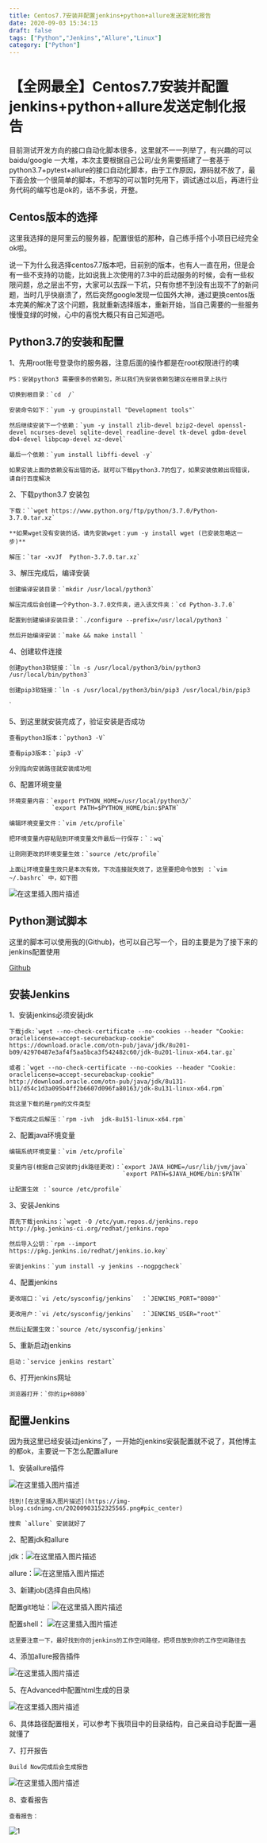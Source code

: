 ```yaml
---
title: Centos7.7安装并配置jenkins+python+allure发送定制化报告
date: 2020-09-03 15:34:13
draft: false
tags: ["Python","Jenkins","Allure","Linux"]
category: ["Python"]
---
```



# 【全网最全】Centos7.7安装并配置jenkins+python+allure发送定制化报告



目前测试开发方向的接口自动化脚本很多，这里就不一一列举了，有兴趣的可以baidu/google 一大堆，本次主要根据自己公司/业务需要搭建了一套基于python3.7+pytest+allure的接口自动化脚本，由于工作原因，源码就不放了，最下面会放一个很简单的脚本，不想写的可以暂时先用下，调试通过以后，再进行业务代码的编写也是ok的，话不多说，开整。

## Centos版本的选择

这里我选择的是阿里云的服务器，配置很低的那种，自己练手搭个小项目已经完全ok啦。

说一下为什么我选择centos7.7版本吧，目前别的版本，也有人一直在用，但是会有一些不支持的功能，比如说我上次使用的7.3中的启动服务的时候，会有一些权限问题，总之层出不穷，大家可以去踩一下坑，只有你想不到没有出现不了的新问题，当时几乎快崩溃了，然后突然google发现一位国外大神，通过更换centos版本完美的解决了这个问题，我就重新选择版本，重新开始，当自己需要的一些服务慢慢变绿的时候，心中的喜悦大概只有自己知道吧。
 

## Python3.7的安装和配置

1、先用root账号登录你的服务器，注意后面的操作都是在root权限进行的噢

	PS：安装python3 需要很多的依赖包，所以我们先安装依赖包建议在根目录上执行

	切换到根目录：`cd  /`

	安装命令如下：`yum -y groupinstall "Development tools"`

	然后继续安装下一个依赖：`yum -y install zlib-devel bzip2-devel openssl-devel ncurses-devel sqlite-devel readline-devel tk-devel gdbm-devel db4-devel libpcap-devel xz-devel`

	最后一个依赖：`yum install libffi-devel -y`

	如果安装上面的依赖没有出错的话，就可以下载python3.7的包了，如果安装依赖出现错误，请自行百度解决



2、下载python3.7 安装包

	下载：``wget https://www.python.org/ftp/python/3.7.0/Python-3.7.0.tar.xz`
	
	**如果wget没有安装的话，请先安装wget：yum -y install wget (已安装忽略这一步)**

	解压：`tar -xvJf  Python-3.7.0.tar.xz`



3、解压完成后，编译安装

	创建编译安装目录：`mkdir /usr/local/python3`

	解压完成后会创建一个Python-3.7.0文件夹，进入该文件夹：`cd Python-3.7.0`

	配置到创建编译安装目录：`./configure --prefix=/usr/local/python3 `

	然后开始编译安装：`make && make install `



4、创建软件连接

	创建python3软链接：`ln -s /usr/local/python3/bin/python3 /usr/local/bin/python3`

	创建pip3软链接：`ln -s /usr/local/python3/bin/pip3 /usr/local/bin/pip3
`


5、到这里就安装完成了，验证安装是否成功

	查看python3版本：`python3 -V`

	查看pip3版本：`pip3 -V` 

	分别指向安装路径就安装成功啦

6、配置环境变量

	环境变量内容：`export PYTHON_HOME=/usr/local/python3/`
				`export PATH=$PYTHON_HOME/bin:$PATH`

	编辑环境变量文件：`vim /etc/profile`
	
	把环境变量内容粘贴到环境变量文件最后一行保存：`：wq`

	让刚刚更改的环境变量生效：`source /etc/profile`

	上面让环境变量生效只是本次有效，下次连接就失效了，这里要把命令放到 ：`vim ~/.bashrc` 中，如下图

![在这里插入图片描述](https://img-blog.csdnimg.cn/20200903145729665.png#pic_center)


	

## Python测试脚本

这里的脚本可以使用我的(Github)，也可以自己写一个，目的主要是为了接下来的jenkins配置使用

[Github](https://github.com/chaoyangya/xiaowangapi)


## 安装Jenkins
1、安装jenkins必须安装jdk

	下载jdk:`wget --no-check-certificate --no-cookies --header "Cookie: oraclelicense=accept-securebackup-cookie" https://download.oracle.com/otn-pub/java/jdk/8u201-b09/42970487e3af4f5aa5bca3f542482c60/jdk-8u201-linux-x64.tar.gz`

	或者：`wget --no-check-certificate --no-cookies --header "Cookie: oraclelicense=accept-securebackup-cookie" http://download.oracle.com/otn-pub/java/jdk/8u131-b11/d54c1d3a095b4ff2b6607d096fa80163/jdk-8u131-linux-x64.rpm`

	我这里下载的是rpm的文件类型

	下载完成之后解压：`rpm -ivh  jdk-8u151-linux-x64.rpm`
 

2、配置java环境变量

	编辑系统环境变量：`vim /etc/profile`

	变量内容(根据自己安装的jdk路径更改)：`export JAVA_HOME=/usr/lib/jvm/java`
									`export PATH=$JAVA_HOME/bin:$PATH`

	让配置生效 ：`source /etc/profile`



3、安装Jenkins

	首先下载jenkins：`wget -O /etc/yum.repos.d/jenkins.repo http://pkg.jenkins-ci.org/redhat/jenkins.repo`
	
	然后导入公钥：`rpm --import https://pkg.jenkins.io/redhat/jenkins.io.key`

	安装jenkins：`yum install -y jenkins --nogpgcheck`

4、配置jenkins

	更改端口：`vi /etc/sysconfig/jenkins`  ：`JENKINS_PORT="8080"`

	更改用户：`vi /etc/sysconfig/jenkins`  ：`JENKINS_USER="root"`

	然后让配置生效：`source /etc/sysconfig/jenkins`

5、重新启动jenkins

	启动：`service jenkins restart`

6、打开jenkins网址

	浏览器打开：`你的ip+8080`




## 配置Jenkins

因为我这里已经安装过jenkins了，一开始的jenkins安装配置就不说了，其他博主的都ok，主要说一下怎么配置allure

1、安装allure插件

![在这里插入图片描述](https://img-blog.csdnimg.cn/20200903152249782.png?x-oss-process=image/watermark,type_ZmFuZ3poZW5naGVpdGk,shadow_10,text_aHR0cHM6Ly9ibG9nLmNzZG4ubmV0L2NoYW95YW5nX28=,size_16,color_FFFFFF,t_70#pic_center)

	找到![在这里插入图片描述](https://img-blog.csdnimg.cn/20200903152325565.png#pic_center)

	搜索 `allure` 安装就好了

2、配置jdk和allure

jdk：![在这里插入图片描述](https://img-blog.csdnimg.cn/20200903152425965.png?x-oss-process=image/watermark,type_ZmFuZ3poZW5naGVpdGk,shadow_10,text_aHR0cHM6Ly9ibG9nLmNzZG4ubmV0L2NoYW95YW5nX28=,size_16,color_FFFFFF,t_70#pic_center)

allure：![在这里插入图片描述](https://img-blog.csdnimg.cn/20200903152446147.png?x-oss-process=image/watermark,type_ZmFuZ3poZW5naGVpdGk,shadow_10,text_aHR0cHM6Ly9ibG9nLmNzZG4ubmV0L2NoYW95YW5nX28=,size_16,color_FFFFFF,t_70#pic_center)


3、新建job(选择自由风格)

配置git地址：![在这里插入图片描述](https://img-blog.csdnimg.cn/20200903152526480.png?x-oss-process=image/watermark,type_ZmFuZ3poZW5naGVpdGk,shadow_10,text_aHR0cHM6Ly9ibG9nLmNzZG4ubmV0L2NoYW95YW5nX28=,size_16,color_FFFFFF,t_70#pic_center)

配置shell：
![在这里插入图片描述](https://img-blog.csdnimg.cn/20200903152552342.png?x-oss-process=image/watermark,type_ZmFuZ3poZW5naGVpdGk,shadow_10,text_aHR0cHM6Ly9ibG9nLmNzZG4ubmV0L2NoYW95YW5nX28=,size_16,color_FFFFFF,t_70#pic_center)

	这里要注意一下，最好找到你的jenkins的工作空间路径，把项目放到你的工作空间路径去

4、添加allure报告插件

![在这里插入图片描述](https://img-blog.csdnimg.cn/20200903152752887.png?x-oss-process=image/watermark,type_ZmFuZ3poZW5naGVpdGk,shadow_10,text_aHR0cHM6Ly9ibG9nLmNzZG4ubmV0L2NoYW95YW5nX28=,size_16,color_FFFFFF,t_70#pic_center)

5、在Advanced中配置html生成的目录

![在这里插入图片描述](https://img-blog.csdnimg.cn/20200903152847803.png?x-oss-process=image/watermark,type_ZmFuZ3poZW5naGVpdGk,shadow_10,text_aHR0cHM6Ly9ibG9nLmNzZG4ubmV0L2NoYW95YW5nX28=,size_16,color_FFFFFF,t_70#pic_center)
	
6、具体路径配置相关，可以参考下我项目中的目录结构，自己亲自动手配置一遍就懂了

7、打开报告
	
	Build Now完成后会生成报告
![在这里插入图片描述](https://img-blog.csdnimg.cn/2020090315310831.png?x-oss-process=image/watermark,type_ZmFuZ3poZW5naGVpdGk,shadow_10,text_aHR0cHM6Ly9ibG9nLmNzZG4ubmV0L2NoYW95YW5nX28=,size_16,color_FFFFFF,t_70#pic_center)

8、查看报告


	查看报告：
![1](https://img-blog.csdnimg.cn/20200903153229539.png?x-oss-process=image/watermark,type_ZmFuZ3poZW5naGVpdGk,shadow_10,text_aHR0cHM6Ly9ibG9nLmNzZG4ubmV0L2NoYW95YW5nX28=,size_16,color_FFFFFF,t_70#pic_center)


